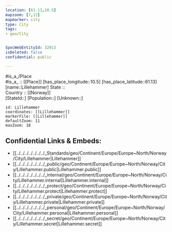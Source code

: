 ```yaml
---
location: [61.13,10.5] 
mapzoom: [7,12] 
mapmarker: city 
type: City
tags:
- geo/City


SpocWebEntityId: 32013
isDeleted: false
confidential: public

---
```

#is_a_/Place  
#is_a_ :: [[Place]] 
[has_place_longitude::10.5] 
[has_place_latitude::61.13] 
[name::Lillehammer] 
State ::  
Country :: [[Norway]]  
[StateId::] 
[Population::] 
[Unknown::] 


```leaflet
id: Lillehammer
coordinates: [[Lillehammer]] 
markerFile: [[Lillehammer]] 
defaultZoom: 11 
maxZoom: 18
```


## Confidential Links & Embeds: 
- [[../../../../../../../_Standards/geo/Continent/Europe/Europe~North/Norway/City/Lillehammer|Lillehammer]] 
- [[../../../../../../../_public/geo/Continent/Europe/Europe~North/Norway/City/Lillehammer.public|Lillehammer.public]] 
- [[../../../../../../../_internal/geo/Continent/Europe/Europe~North/Norway/City/Lillehammer.internal|Lillehammer.internal]] 
- [[../../../../../../../_protect/geo/Continent/Europe/Europe~North/Norway/City/Lillehammer.protect|Lillehammer.protect]] 
- [[../../../../../../../_private/geo/Continent/Europe/Europe~North/Norway/City/Lillehammer.private|Lillehammer.private]] 
- [[../../../../../../../_personal/geo/Continent/Europe/Europe~North/Norway/City/Lillehammer.personal|Lillehammer.personal]] 
- [[../../../../../../../_secret/geo/Continent/Europe/Europe~North/Norway/City/Lillehammer.secret|Lillehammer.secret]] 

